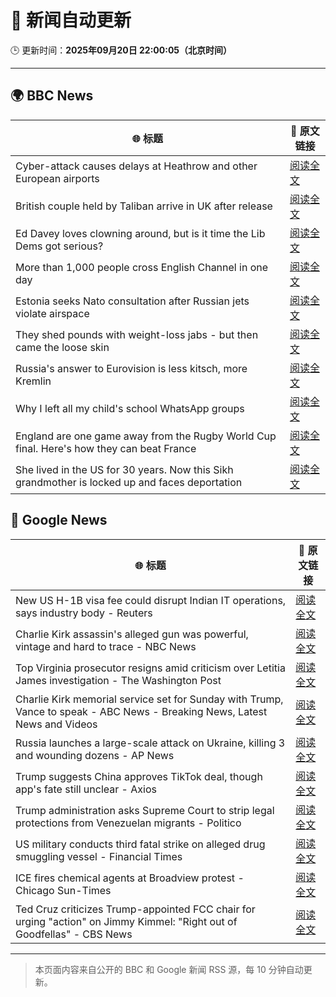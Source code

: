 # 🧠 新闻自动更新

🕒 更新时间：**2025年09月20日 22:00:05（北京时间）**

---

## 🌍 BBC News

| 🌐 标题 | 🔗 原文链接 |
|--------|-------------|
| Cyber-attack causes delays at Heathrow and other European airports | [阅读全文](https://www.bbc.com/news/articles/c3drpgv33pxo?at_medium=RSS&at_campaign=rss) |
| British couple held by Taliban arrive in UK after release | [阅读全文](https://www.bbc.com/news/articles/cly6ve2dg66o?at_medium=RSS&at_campaign=rss) |
| Ed Davey loves clowning around, but is it time the Lib Dems got serious? | [阅读全文](https://www.bbc.com/news/articles/c3e7ny8n44jo?at_medium=RSS&at_campaign=rss) |
| More than 1,000 people cross English Channel in one day | [阅读全文](https://www.bbc.com/news/articles/cdx20xenzgqo?at_medium=RSS&at_campaign=rss) |
| Estonia seeks Nato consultation after Russian jets violate airspace | [阅读全文](https://www.bbc.com/news/articles/czrp6p5mj3zo?at_medium=RSS&at_campaign=rss) |
| They shed pounds with weight-loss jabs - but then came the loose skin | [阅读全文](https://www.bbc.com/news/articles/cx2500v087xo?at_medium=RSS&at_campaign=rss) |
| Russia's answer to Eurovision is less kitsch, more Kremlin | [阅读全文](https://www.bbc.com/news/articles/cre5vv0x31po?at_medium=RSS&at_campaign=rss) |
| Why I left all my child's school WhatsApp groups | [阅读全文](https://www.bbc.com/news/articles/ce9rxed9m5mo?at_medium=RSS&at_campaign=rss) |
| England are one game away from the Rugby World Cup final. Here's how they can beat France | [阅读全文](https://www.bbc.com/sport/rugby-union/articles/crl5z22526no?at_medium=RSS&at_campaign=rss) |
| She lived in the US for 30 years. Now this Sikh grandmother is locked up and faces deportation | [阅读全文](https://www.bbc.com/news/articles/ckgq63lgn7zo?at_medium=RSS&at_campaign=rss) |

## 📰 Google News

| 🌐 标题 | 🔗 原文链接 |
|--------|-------------|
| New US H-1B visa fee could disrupt Indian IT operations, says industry body - Reuters | [阅读全文](https://news.google.com/rss/articles/CBMi6wFBVV95cUxQcXlSQUZ0WU85SUZELVNRZkFDSUNiNGdOc3NaMFhSTWVBN09qaS1xZ3JrRk1YMG9idFZTR3VXLTJ4aUpyQTlOcllBNFZrUEZXSnZFQWR3aHpTS1pHZG8yRWUxZDVGMmlRbmFESUVWVkJDaUotbWhMRkpzWE9QZlJmRzlSMVFxM3puLVVDUHVsNzVRaTFNaUlPU0hfTWhBdkM5T1dvaTBhVzBRS0szSUVSS05odGFHVVlETHViZFhjNVNxNU5zejM0VHNMMjluaVgzN0VBeld1cndrS05ZVHItWHA3QUpPcWcwQXY4?oc=5) |
| Charlie Kirk assassin's alleged gun was powerful, vintage and hard to trace - NBC News | [阅读全文](https://news.google.com/rss/articles/CBMiqgFBVV95cUxPTWhPWnpvMElMS0pPTlc1YUhiazFTREdUeWVJdzVzYjNUcUtMVGNiRGkxeVg5cUJxZEMwNFcweV9CMHJKTHFFUmFZRjlBTjlUamxhM2ZMVndTVUNfVHZscXBsbC1yTHpDOFB2ZWFtLUVCMi03OWVDS3ZWRDFySWJzYXlBUEYxNUYyMWVUZThxQzM1bEdTdTRfSHFwNWF3eFB5aUxGTHJPUXhvQdIBVkFVX3lxTE5GOUVhUEhUR0NxRXZMeVZ3amF3U191aW9uSDdySzBZcDlsWmFSUFRxVE1NTzFXVVJwV3d0WFVJSTVMUEtmNkhGY20wU0VBOC1YMktvRTVn?oc=5) |
| Top Virginia prosecutor resigns amid criticism over Letitia James investigation - The Washington Post | [阅读全文](https://news.google.com/rss/articles/CBMipAFBVV95cUxOOVdwSW43V3RxLUtXdWp2X0luNnlhdHVybDlnemVwTVNQTXZTY0o4dmFvQk4xOUI5cjhZZ2FybGpZTXR4S3piVFZEX3ZYTWo4WEpNNEtnNkFyejdDODNTd0gxTC0wQjA5MUhOVTZvZl9NZ0c0WkxyYmQ1N2lpRHdwRExVYnp6aHc5cmhPaHNuZzQ3bnhjbFdjSmoyNlpFck1FeXA1MA?oc=5) |
| Charlie Kirk memorial service set for Sunday with Trump, Vance to speak - ABC News - Breaking News, Latest News and Videos | [阅读全文](https://news.google.com/rss/articles/CBMipgFBVV95cUxPQWJmVkZMNUdkUk5Hb1JzS2pOX0xDVVJuRXEwUGF3VldjRWpXcmQ4T1J2U3FKbldQbTZhV1BhUWN0NDFCMEs3WS05cjJ0LTJDWDBwVHl0QnJsNjkwUjJXNzVHT1hBbDJiaGFIMEVnRE04UlRzQzVNX29rLVZVejRva3UxcWxiY2hrWjM1N2dieUQzdHZQdVgyd2NHTS1TZ3NWSGRjbFR30gGrAUFVX3lxTE5mWXc4d3hvWTRFdWFyc3BiekdDemRnYUpvcjlSQkptODgxUXRFdU51Sk1GY2VNRndDUWx3cGhHanJ6aUFBc0pzdEc2V0xiMXBmV1NiNktaRXJ1alRwQjlRYVlMZlpoY3VBUjdzcDBMZzJrbUhfRFBtWUFwc0RoajFIYnVKMDFMamMyQVhhc2podERsUjE4eDZqNmdzZDFTSzNTSjFIZVNyOVRocw?oc=5) |
| Russia launches a large-scale attack on Ukraine, killing 3 and wounding dozens - AP News | [阅读全文](https://news.google.com/rss/articles/CBMiqAFBVV95cUxOT0ZjaE85ZkdTVEdVa2lmS24zQW9ZV1pHbkNibTdWU3J0a0lUOUpGS0tfWkItOS1iUnFwczFoLUhzVVZNSXVSd08zWEJCVUt5T0NOQ1FZT0Y3ZHZkN3JIdVBUUEptVzg0RUhPc3B3bjlFMjcwZFB1VXdEblRKaUFfR25xd3hiOXV1SFVkcHhMSnpWNFBRVklvMXZVMEhranE0VGpKbFp0d08?oc=5) |
| Trump suggests China approves TikTok deal, though app's fate still unclear - Axios | [阅读全文](https://news.google.com/rss/articles/CBMickFVX3lxTE1HdjQzd051T25VLUxlbVN6a2VSTnhYb1QzeWlkMmNoOHQ4V3EzNkFlZ0xuNUd3NUNLWk1KeURzV3dhemFtOGFZNnZVNTFUQk8zejVZMm5LVndRU05DTDhRc3RoYmVDd3ZmVzhPSUxtUFR1QQ?oc=5) |
| Trump administration asks Supreme Court to strip legal protections from Venezuelan migrants - Politico | [阅读全文](https://news.google.com/rss/articles/CBMi2AFBVV95cUxOS0RCTmNUVmIzRk5wMno1ZWpXMWNxMEIxX0JObXNiRkFfS1JoUm93RWp1dEZ5UGppLUtaYWxpaUNCeXVIWnZ3cGczR05rcGg4Z0dNd0kwUGZ0RkxEWVhxaThRR3FmZUF4YzRFOHhxUlVoUERvVnBBcDlTVVoxVGw5aXFaTHVLUHg3THhfSG1JYmNRZ1VGbWtRNkk3OUZlZWhSVUM1bEZmc0YwYmhvUzB0cmZxdEE1eXV5SjM1T3g0U3ZtejBKa01lQ0M4dzBwVnZka0lELS1tRWg?oc=5) |
| US military conducts third fatal strike on alleged drug smuggling vessel - Financial Times | [阅读全文](https://news.google.com/rss/articles/CBMicEFVX3lxTFBYWHZVNGxTZWotSmF4cUpsdlBPcHRadVREMlBvM1U4Z2doa3hpWG1vMURYdll5QnhobTV4V3hzLTF4UTlQaC1RQ0lkMXZqTm5YT3FPN09pVGdzY25wZl95WGFhcUNsUC1NdHl6cHItRko?oc=5) |
| ICE fires chemical agents at Broadview protest - Chicago Sun-Times | [阅读全文](https://news.google.com/rss/articles/CBMiggFBVV95cUxQN052TW9YVzlUS2NLUHdGRWpsMUtQUF9aMUZETFJVU28tUkdHRm54cTJHWkJkMXVTQTZual9aSk9OOUE3OC1hNllIeGpaRjVmQkJmRVVRNGVMUjRXVkxtZTJIZ1pGRFlsa0Ria1BFTjhhUlM1cEFCc2lzZFJjZzJWWUZR?oc=5) |
| Ted Cruz criticizes Trump-appointed FCC chair for urging "action" on Jimmy Kimmel: "Right out of Goodfellas" - CBS News | [阅读全文](https://news.google.com/rss/articles/CBMijgFBVV95cUxQb1ktbWp3b0Q0N3VwUjdkSnI2MU01NWtiRU9weGd6eW5PZlpFVnE0N290TzFZa3BjMkZhVGpQNTJnSmtBcDg4aElfelk4YldEVDBpUUljV1JQb0NMUUVFaGhEc1pUT01ld3BMUEJZMUZnbm1IVnlUU1ctS19UZUxPUXJZdXZYNl9iWDY0S0x30gGTAUFVX3lxTE8wX29MTWllTHlxazhvZ0FBb0tfd2RCMG5XUElBWDhHTXItbDZXa0RVTTF3OGh6SWxyZmtfRTF3YkFON1dvYl90U295NW9CekJjc2xoT2Jham5oYVBWSDdCWUMtbVhzQ2ZjMkZVWE5vZnpaNkJHcDBNaVE3czlZa21pczN5U3NGOFJvSXVVaS1Hd0RjUQ?oc=5) |

---
> 本页面内容来自公开的 BBC 和 Google 新闻 RSS 源，每 10 分钟自动更新。